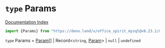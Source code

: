 # `type` Params

[Documentation Index](../README.md)

```ts
import {Params} from "https://deno.land/x/office_spirit_mysql@v0.23.1/mod.ts"
```

`type` Params = [Param](../type.Param/README.md)\[] | Record\<`string`, [Param](../type.Param/README.md)> | `null` | `undefined`